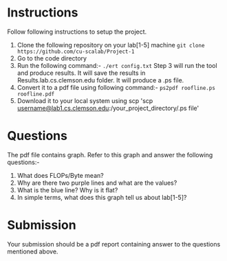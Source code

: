 # Instructions

Follow following instructions to setup the project.

1. Clone the following repository on your lab[1-5] machine
   `git clone https://github.com/cu-scalab/Project-1`
2. Go to the code directory
3. Run the following command:- 
   `./ert config.txt`
  Step 3 will run the tool and produce results. It will save the results in Results.lab.cs.clemson.edu folder. It will produce a .ps file. 
4. Convert it to a pdf file using following command:-
 `ps2pdf roofline.ps roofline.pdf`
5. Download it to your local system using scp
   'scp username@lab1.cs.clemson.edu:/your_project_directory/.ps file'
   
# Questions

The pdf file contains graph. Refer to this graph and answer the following questions:-

1. What does FLOPs/Byte mean?
2. Why are there two purple lines and what are the values?
3. What is the blue line? Why is it flat?
4. In simple terms, what does this graph tell us about lab[1-5]?

# Submission
 Your submission should be a pdf report containing answer to the questions mentioned above.
